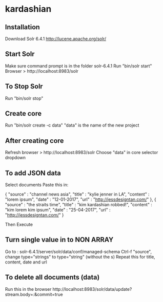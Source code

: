 # kardashian

## Installation
Download Solr 6.4.1 http://lucene.apache.org/solr/

## Start Solr
Make sure command prompt is in the folder solr-6.4.1
Run "bin/solr start"
Browser > http://localhost:8983/solr

## To Stop Solr
Run "bin/solr stop"

## Create core
Run "bin/solr create -c data"
"data" is the name of the new project

## After creating core
Refresh browser > http://localhost:8983/solr
Choose "data" in core selector dropdown

## To add JSON data
Select documents
Paste this in:

{
  "source" : "channel news asia",
  "title" : "kylie jenner in LA",
  "content" : "lorem ipsum",
  "date" : "12-01-2017",
  "url" : "http://jessdesigntan.com/"
},
{
  "source" : "the straits time",
  "title" : "kim kardashian robbed!",
  "content" : "kim lorem kim ipsum",
  "date" : "25-04-2017",
  "url" : "http://jessdesigntan.com/"
}

Then Execute


## Turn single value in to NON ARRAY
Go to : solr-6.4.1/server/solr/data/conf/managed-schema
Ctrl-f "source", change type="strings" to type="string" (without the s)
Repeat this for title, content, date and url

## To delete all documents (data)
Run this in the browser
http://localhost:8983/solr/data/update?stream.body=<delete><query>*:*</query></delete>&commit=true
